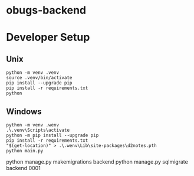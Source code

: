 # obugs-backend

# Developer Setup
## Unix

```
python -m venv .venv
source .venv/bin/activate
pip install --upgrade pip
pip install -r requirements.txt
python 
```

## Windows

```
python -m venv .wenv
.\.venv\Scripts\activate
python -m pip install --upgrade pip
pip install -r requirements.txt
"$(get-location)" > .\.wenv\Lib\site-packages\d2notes.pth
python main.py
```

python manage.py makemigrations backend
python manage.py sqlmigrate backend 0001
